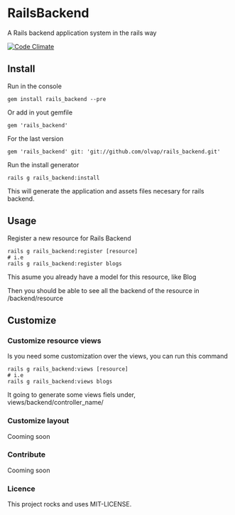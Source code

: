 # RailsBackend
A Rails backend application system in the rails way

[![Code Climate](https://codeclimate.com/github/olvap/rails_backend.png)](https://codeclimate.com/github/olvap/rails_backend)

## Install

Run in the console

    gem install rails_backend --pre

Or add in yout gemfile

    gem 'rails_backend'

For the last version

    gem 'rails_backend' git: 'git://github.com/olvap/rails_backend.git'
    
Run the install generator

    rails g rails_backend:install
    
This will generate the application and assets files necesary for rails backend.


## Usage

Register a new resource for Rails Backend

    rails g rails_backend:register [resource]
    # i.e 
    rails g rails_backend:register blogs

This asume you already have a model for this resource, like Blog

Then you should be able to see all the backend of the resource in /backend/resource

## Customize


### Customize resource views

Is you need some customization over the views, you can run this command

    rails g rails_backend:views [resource]
    # i.e 
    rails g rails_backend:views blogs
    
It going to generate some views fiels under, views/backend/controller_name/


### Customize layout

Cooming soon

### Contribute

Cooming soon

### Licence

This project rocks and uses MIT-LICENSE.
